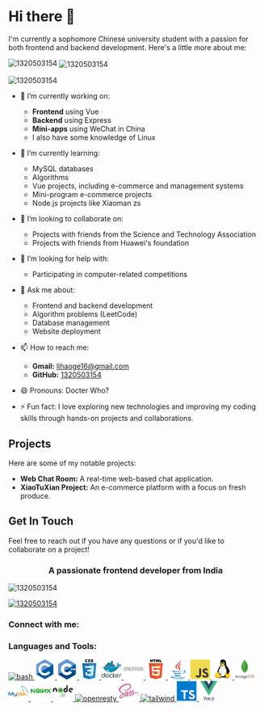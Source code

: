 # Hi there 👋

I'm currently a sophomore Chinese university student with a passion for both frontend and backend development. Here's a little more about me:
<p><img align="left" src="https://github-readme-stats.vercel.app/api/top-langs?username=1320503154&show_icons=true&locale=en&layout=compact" alt="1320503154" /></p>

<p>&nbsp;<img align="center" src="https://github-readme-stats.vercel.app/api?username=1320503154&show_icons=true&locale=en" alt="1320503154" /></p>

<p><img align="center" src="https://github-readme-streak-stats.herokuapp.com/?user=1320503154&" alt="1320503154" /></p>
    
- 🔭 I’m currently working on:
  - **Frontend** using Vue
  - **Backend** using Express
  - **Mini-apps** using WeChat in China
  - I also have some knowledge of Linux

- 🌱 I’m currently learning:
  - MySQL databases
  - Algorithms
  - Vue projects, including e-commerce and management systems
  - Mini-program e-commerce projects
  - Node.js projects like Xiaoman zs

- 👯 I’m looking to collaborate on:
  - Projects with friends from the Science and Technology Association
  - Projects with friends from Huawei's foundation

- 🤔 I’m looking for help with:
  - Participating in computer-related competitions

- 💬 Ask me about:
  - Frontend and backend development
  - Algorithm problems (LeetCode)
  - Database management
  - Website deployment

- 📫 How to reach me:
  - **Gmail:** lihaoge16@gmail.com
  - **GitHub:** [1320503154](https://github.com/1320503154)

- 😄 Pronouns: Docter Who?

- ⚡ Fun fact: I love exploring new technologies and improving my coding skills through hands-on projects and collaborations.

## Projects
Here are some of my notable projects:
- **Web Chat Room:** A real-time web-based chat application.
- **XiaoTuXian Project:** An e-commerce platform with a focus on fresh produce.

## Get In Touch
Feel free to reach out if you have any questions or if you'd like to collaborate on a project!

<h3 align="center">A passionate frontend developer from India</h3>

<p align="left"> <img src="https://komarev.com/ghpvc/?username=1320503154&label=Profile%20views&color=0e75b6&style=flat" alt="1320503154" /> </p>

<p align="left"> <a href="https://github.com/ryo-ma/github-profile-trophy"><img src="https://github-profile-trophy.vercel.app/?username=1320503154" alt="1320503154" /></a> </p>

<h3 align="left">Connect with me:</h3>
<p align="left">
</p>

<h3 align="left">Languages and Tools:</h3>
<p align="left"> <a href="https://www.gnu.org/software/bash/" target="_blank" rel="noreferrer"> <img src="https://www.vectorlogo.zone/logos/gnu_bash/gnu_bash-icon.svg" alt="bash" width="40" height="40"/> </a> <a href="https://www.cprogramming.com/" target="_blank" rel="noreferrer"> <img src="https://raw.githubusercontent.com/devicons/devicon/master/icons/c/c-original.svg" alt="c" width="40" height="40"/> </a> <a href="https://www.w3schools.com/cpp/" target="_blank" rel="noreferrer"> <img src="https://raw.githubusercontent.com/devicons/devicon/master/icons/cplusplus/cplusplus-original.svg" alt="cplusplus" width="40" height="40"/> </a> <a href="https://www.w3schools.com/css/" target="_blank" rel="noreferrer"> <img src="https://raw.githubusercontent.com/devicons/devicon/master/icons/css3/css3-original-wordmark.svg" alt="css3" width="40" height="40"/> </a> <a href="https://www.docker.com/" target="_blank" rel="noreferrer"> <img src="https://raw.githubusercontent.com/devicons/devicon/master/icons/docker/docker-original-wordmark.svg" alt="docker" width="40" height="40"/> </a> <a href="https://expressjs.com" target="_blank" rel="noreferrer"> <img src="https://raw.githubusercontent.com/devicons/devicon/master/icons/express/express-original-wordmark.svg" alt="express" width="40" height="40"/> </a> <a href="https://www.w3.org/html/" target="_blank" rel="noreferrer"> <img src="https://raw.githubusercontent.com/devicons/devicon/master/icons/html5/html5-original-wordmark.svg" alt="html5" width="40" height="40"/> </a> <a href="https://www.java.com" target="_blank" rel="noreferrer"> <img src="https://raw.githubusercontent.com/devicons/devicon/master/icons/java/java-original.svg" alt="java" width="40" height="40"/> </a> <a href="https://developer.mozilla.org/en-US/docs/Web/JavaScript" target="_blank" rel="noreferrer"> <img src="https://raw.githubusercontent.com/devicons/devicon/master/icons/javascript/javascript-original.svg" alt="javascript" width="40" height="40"/> </a> <a href="https://www.linux.org/" target="_blank" rel="noreferrer"> <img src="https://raw.githubusercontent.com/devicons/devicon/master/icons/linux/linux-original.svg" alt="linux" width="40" height="40"/> </a> <a href="https://www.mongodb.com/" target="_blank" rel="noreferrer"> <img src="https://raw.githubusercontent.com/devicons/devicon/master/icons/mongodb/mongodb-original-wordmark.svg" alt="mongodb" width="40" height="40"/> </a> <a href="https://www.mysql.com/" target="_blank" rel="noreferrer"> <img src="https://raw.githubusercontent.com/devicons/devicon/master/icons/mysql/mysql-original-wordmark.svg" alt="mysql" width="40" height="40"/> </a> <a href="https://www.nginx.com" target="_blank" rel="noreferrer"> <img src="https://raw.githubusercontent.com/devicons/devicon/master/icons/nginx/nginx-original.svg" alt="nginx" width="40" height="40"/> </a> <a href="https://nodejs.org" target="_blank" rel="noreferrer"> <img src="https://raw.githubusercontent.com/devicons/devicon/master/icons/nodejs/nodejs-original-wordmark.svg" alt="nodejs" width="40" height="40"/> </a> <a href="https://openresty.org/" target="_blank" rel="noreferrer"> <img src="https://openresty.org/images/logo.png" alt="openresty" width="40" height="40"/> </a> <a href="https://sass-lang.com" target="_blank" rel="noreferrer"> <img src="https://raw.githubusercontent.com/devicons/devicon/master/icons/sass/sass-original.svg" alt="sass" width="40" height="40"/> </a> <a href="https://tailwindcss.com/" target="_blank" rel="noreferrer"> <img src="https://www.vectorlogo.zone/logos/tailwindcss/tailwindcss-icon.svg" alt="tailwind" width="40" height="40"/> </a> <a href="https://www.typescriptlang.org/" target="_blank" rel="noreferrer"> <img src="https://raw.githubusercontent.com/devicons/devicon/master/icons/typescript/typescript-original.svg" alt="typescript" width="40" height="40"/> </a> <a href="https://vuejs.org/" target="_blank" rel="noreferrer"> <img src="https://raw.githubusercontent.com/devicons/devicon/master/icons/vuejs/vuejs-original-wordmark.svg" alt="vuejs" width="40" height="40"/> </a> </p>


